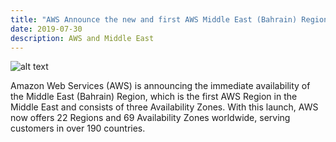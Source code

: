 ```yaml
---
title: "AWS Announce the new and first AWS Middle East (Bahrain) Region"
date: 2019-07-30
description: AWS and Middle East
---
```


![alt text](https://github.com/mhmdio/mhmdio.github.io/raw/master/images/Global-Infrastructure-Map_Networks_1.01c9ef0f300ef42e91e7faa3eacbfceb52c87191.png)

Amazon Web Services (AWS) is announcing the immediate availability of the Middle East (Bahrain) Region, which is the first AWS Region in the Middle East and consists of three Availability Zones. With this launch, AWS now offers 22 Regions and 69 Availability Zones worldwide, serving customers in over 190 countries.
